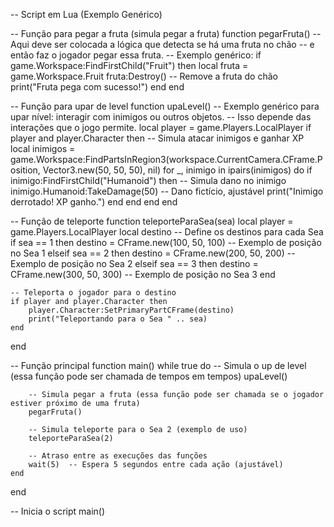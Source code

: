 -- Script em Lua (Exemplo Genérico)

-- Função para pegar a fruta (simula pegar a fruta)
function pegarFruta()
    -- Aqui deve ser colocada a lógica que detecta se há uma fruta no chão
    -- e então faz o jogador pegar essa fruta.
    -- Exemplo genérico:
    if game.Workspace:FindFirstChild("Fruit") then
        local fruta = game.Workspace.Fruit
        fruta:Destroy()  -- Remove a fruta do chão
        print("Fruta pega com sucesso!")
    end
end

-- Função para upar de level
function upaLevel()
    -- Exemplo genérico para upar nível: interagir com inimigos ou outros objetos.
    -- Isso depende das interações que o jogo permite.
    local player = game.Players.LocalPlayer
    if player and player.Character then
        -- Simula atacar inimigos e ganhar XP
        local inimigos = game.Workspace:FindPartsInRegion3(workspace.CurrentCamera.CFrame.Position, Vector3.new(50, 50, 50), nil)
        for _, inimigo in ipairs(inimigos) do
            if inimigo:FindFirstChild("Humanoid") then
                -- Simula dano no inimigo
                inimigo.Humanoid:TakeDamage(50)  -- Dano fictício, ajustável
                print("Inimigo derrotado! XP ganho.")
            end
        end
    end
end

-- Função de teleporte
function teleporteParaSea(sea)
    local player = game.Players.LocalPlayer
    local destino
    -- Define os destinos para cada Sea
    if sea == 1 then
        destino = CFrame.new(100, 50, 100) -- Exemplo de posição no Sea 1
    elseif sea == 2 then
        destino = CFrame.new(200, 50, 200) -- Exemplo de posição no Sea 2
    elseif sea == 3 then
        destino = CFrame.new(300, 50, 300) -- Exemplo de posição no Sea 3
    end

    -- Teleporta o jogador para o destino
    if player and player.Character then
        player.Character:SetPrimaryPartCFrame(destino)
        print("Teleportando para o Sea " .. sea)
    end
end

-- Função principal
function main()
    while true do
        -- Simula o up de level (essa função pode ser chamada de tempos em tempos)
        upaLevel()
        
        -- Simula pegar a fruta (essa função pode ser chamada se o jogador estiver próximo de uma fruta)
        pegarFruta()
        
        -- Simula teleporte para o Sea 2 (exemplo de uso)
        teleporteParaSea(2)
        
        -- Atraso entre as execuções das funções
        wait(5)  -- Espera 5 segundos entre cada ação (ajustável)
    end
end

-- Inicia o script
main()
